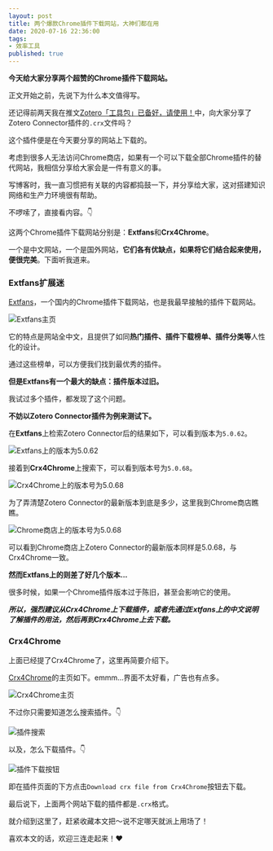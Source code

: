 ```yaml
---
layout: post
title: 两个爆款Chrome插件下载网站，大神们都在用
date: 2020-07-16 22:36:00
tags: 
- 效率工具
published: true
---
```


**今天给大家分享两个超赞的Chrome插件下载网站。**

正文开始之前，先说下为什么本文值得写。

还记得前两天我在推文[Zotero「工具包」已备好，请使用！](https://mp.weixin.qq.com/s/3_vEKAShmH6txLuwu-wjDg "Zotero「工具包」")中，向大家分享了Zotero Connector插件的`.crx`文件吗？

这个插件便是在今天要分享的网站上下载的。

考虑到很多人无法访问Chrome商店，如果有一个可以下载全部Chrome插件的替代网站，我相信分享给大家会是一件有意义的事。

写博客时，我一直习惯把有关联的内容都捣鼓一下，并分享给大家，这对搭建知识网络和生产力环境很有帮助。

不啰嗦了，直接看内容。👇

这两个Chrome插件下载网站分别是：**Extfans**和**Crx4Chrome**。

一个是中文网站，一个是国外网站，**它们各有优缺点，如果将它们结合起来使用，便很完美**。下面听我道来。

### Extfans扩展迷
[Extfans](https://www.extfans.com/ "Extfans")，一个国内的Chrome插件下载网站，也是我最早接触的插件下载网站。

![Extfans主页](https://figurebed-iseex.oss-cn-hangzhou.aliyuncs.com/img/20200715231758.png)

它的特点是网站全中文，且提供了如同**热门插件、插件下载榜单、插件分类等**人性化的设计。

通过这些榜单，可以方便我们找到最优秀的插件。

**但是Extfans有一个最大的缺点：插件版本过旧。**

我试过多个插件，都发现了这个问题。

**不妨以Zotero Connector插件为例来测试下。**

在**Extfans**上检索Zotero Connector后的结果如下，可以看到版本为`5.0.62`。

![Extfans上的版本为5.0.62](https://figurebed-iseex.oss-cn-hangzhou.aliyuncs.com/img/20200715232457.png)

接着到**Crx4Chrome**上搜索下，可以看到版本号为`5.0.68`。

![Crx4Chrome上的版本号为5.0.68](https://figurebed-iseex.oss-cn-hangzhou.aliyuncs.com/img/20200715233010.png)

为了弄清楚Zotero Connector的最新版本到底是多少，这里我到Chrome商店瞧瞧。

![Chrome商店上的版本号为5.0.68](https://figurebed-iseex.oss-cn-hangzhou.aliyuncs.com/img/20200715233421.png)

可以看到Chrome商店上Zotero Connector的最新版本同样是5.0.68，与Crx4Chrome一致。

**然而Extfans上的则差了好几个版本...**

很多时候，如果一个Chrome插件版本过于陈旧，甚至会影响它的使用。

***所以，强烈建议从Crx4Chrome上下载插件，或者先通过Extfans上的中文说明了解插件的用法，然后再到Crx4Chrome上去下载。***

### Crx4Chrome

上面已经提了Crx4Chrome了，这里再简要介绍下。

[Crx4Chrome](https://www.crx4chrome.com "Crx4Chrome")的主页如下。emmm...界面不太好看，广告也有点多。

![Crx4Chrome主页](https://figurebed-iseex.oss-cn-hangzhou.aliyuncs.com/img/20200715234943.png)

不过你只需要知道怎么搜索插件。👇

![插件搜索](https://figurebed-iseex.oss-cn-hangzhou.aliyuncs.com/img/20200715234828.png)

以及，怎么下载插件。👇

![插件下载按钮](https://figurebed-iseex.oss-cn-hangzhou.aliyuncs.com/img/20200715234432.png)

即在插件页面的下方点击`Download crx file from Crx4Chrome`按钮去下载。

最后说下，上面两个网站下载的插件都是`.crx`格式。

就介绍到这里了，赶紧收藏本文把～说不定哪天就派上用场了！

喜欢本文的话，欢迎三连走起来！❤️